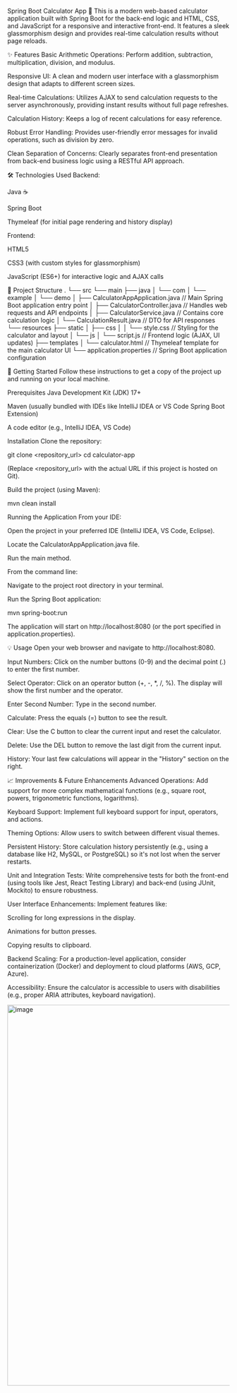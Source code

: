 Spring Boot Calculator App 🧮
This is a modern web-based calculator application built with Spring Boot for the back-end logic and HTML, CSS, and JavaScript for a responsive and interactive front-end. It features a sleek glassmorphism design and provides real-time calculation results without page reloads.

✨ Features
Basic Arithmetic Operations: Perform addition, subtraction, multiplication, division, and modulus.

Responsive UI: A clean and modern user interface with a glassmorphism design that adapts to different screen sizes.

Real-time Calculations: Utilizes AJAX to send calculation requests to the server asynchronously, providing instant results without full page refreshes.

Calculation History: Keeps a log of recent calculations for easy reference.

Robust Error Handling: Provides user-friendly error messages for invalid operations, such as division by zero.

Clean Separation of Concerns: Clearly separates front-end presentation from back-end business logic using a RESTful API approach.

🛠️ Technologies Used
Backend:

Java ☕

Spring Boot

Thymeleaf (for initial page rendering and history display)

Frontend:

HTML5

CSS3 (with custom styles for glassmorphism)

JavaScript (ES6+) for interactive logic and AJAX calls

📂 Project Structure
.
└── src
    └── main
        ├── java
        │   └── com
        │       └── example
        │           └── demo
        │               ├── CalculatorAppApplication.java   // Main Spring Boot application entry point
        │               ├── CalculatorController.java       // Handles web requests and API endpoints
        │               ├── CalculatorService.java          // Contains core calculation logic
        │               └── CalculationResult.java          // DTO for API responses
        └── resources
            ├── static
            │   ├── css
            │   │   └── style.css                   // Styling for the calculator and layout
            │   └── js
            │       └── script.js                   // Frontend logic (AJAX, UI updates)
            ├── templates
            │   └── calculator.html                 // Thymeleaf template for the main calculator UI
            └── application.properties              // Spring Boot application configuration

🚀 Getting Started
Follow these instructions to get a copy of the project up and running on your local machine.

Prerequisites
Java Development Kit (JDK) 17+

Maven (usually bundled with IDEs like IntelliJ IDEA or VS Code Spring Boot Extension)

A code editor (e.g., IntelliJ IDEA, VS Code)

Installation
Clone the repository:

git clone <repository_url>
cd calculator-app

(Replace <repository_url> with the actual URL if this project is hosted on Git).

Build the project (using Maven):

mvn clean install

Running the Application
From your IDE:

Open the project in your preferred IDE (IntelliJ IDEA, VS Code, Eclipse).

Locate the CalculatorAppApplication.java file.

Run the main method.

From the command line:

Navigate to the project root directory in your terminal.

Run the Spring Boot application:

mvn spring-boot:run

The application will start on http://localhost:8080 (or the port specified in application.properties).

💡 Usage
Open your web browser and navigate to http://localhost:8080.

Input Numbers: Click on the number buttons (0-9) and the decimal point (.) to enter the first number.

Select Operator: Click on an operator button (+, -, *, /, %). The display will show the first number and the operator.

Enter Second Number: Type in the second number.

Calculate: Press the equals (=) button to see the result.

Clear: Use the C button to clear the current input and reset the calculator.

Delete: Use the DEL button to remove the last digit from the current input.

History: Your last few calculations will appear in the "History" section on the right.

📈 Improvements & Future Enhancements
Advanced Operations: Add support for more complex mathematical functions (e.g., square root, powers, trigonometric functions, logarithms).

Keyboard Support: Implement full keyboard support for input, operators, and actions.

Theming Options: Allow users to switch between different visual themes.

Persistent History: Store calculation history persistently (e.g., using a database like H2, MySQL, or PostgreSQL) so it's not lost when the server restarts.

Unit and Integration Tests: Write comprehensive tests for both the front-end (using tools like Jest, React Testing Library) and back-end (using JUnit, Mockito) to ensure robustness.

User Interface Enhancements: Implement features like:

Scrolling for long expressions in the display.

Animations for button presses.

Copying results to clipboard.

Backend Scaling: For a production-level application, consider containerization (Docker) and deployment to cloud platforms (AWS, GCP, Azure).

Accessibility: Ensure the calculator is accessible to users with disabilities (e.g., proper ARIA attributes, keyboard navigation).

<img width="1303" height="863" alt="image" src="https://github.com/user-attachments/assets/9ae9a322-db1a-4f99-a2ab-6605f96384b5" />
